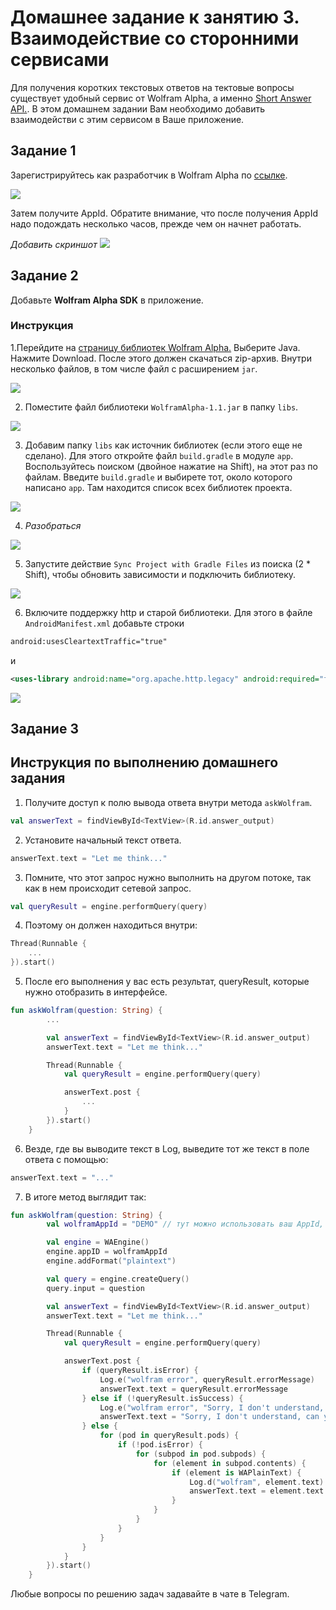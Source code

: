 # Домашнее задание к занятию 3. Взаимодействие со сторонними сервисами 
Для получения коротких текстовых ответов на тектовые вопросы существует удобный сервис от Wolfram Alpha, а именно [Short Answer API.](https://products.wolframalpha.com/simple-api/documentation/). В этом домашнем задании Вам необходимо добавить взаимодействи с этим сервисом в Ваше приложение.
 

## Задание 1
Зарегистрируйтесь как разработчик в Wolfram Alpha по [ссылке](https://account.wolfram.com/login/create).

![](ДЗ3/1_1.png)

Затем получите AppId. Обратите внимание, что после получения AppId надо подождать несколько часов, прежде чем он начнет работать.

*Добавить скриншот*
![](ДЗ3/1_2.png)

## Задание 2
Добавьте **Wolfram Alpha SDK** в приложение.

### Инструкция
1.Перейдите на [страницу библиотек Wolfram Alpha.](https://products.wolframalpha.com/api/libraries.html) Выберите Java. Нажмите Download. После этого должен скачаться zip-архив. Внутри несколько файлов, в том числе файл с расширением `jar`.

![](ДЗ3/2_1.png)

2. Поместите файл библиотеки `WolframAlpha-1.1.jar` в папку `libs`.

![](ДЗ3/2_2.png)

3. Добавим папку `libs` как источник библиотек (если этого еще не сделано). Для этого откройте файл `build.gradle` в модуле `app`. Воспользуйтесь поиском (двойное нажатие на Shift), на этот раз по файлам. Введите `build.gradle` и выбирете тот, около которого написано `app`. Там находится список всех библиотек проекта.

![](ДЗ3/2_3.png)

4. *Разобраться*

![](ДЗ3/2_4.png)

5. Запустите действие `Sync Project with Gradle Files` из поиска (2 * Shift), чтобы обновить зависимости и подключить библиотеку.

![](ДЗ3/2_5.png)

6. Включите поддержку http и старой библиотеки. Для этого в файле `AndroidManifest.xml` добавьте строки 

```xml
android:usesCleartextTraffic="true"
```

и 

```xml
<uses-library android:name="org.apache.http.legacy" android:required="false"/>
```

![](ДЗ3/2_6.png)


## Задание 3


## Инструкция по выполнению домашнего задания

1. Получите доступ к полю вывода ответа внутри метода `askWolfram`.

```kotlin
val answerText = findViewById<TextView>(R.id.answer_output)
```

2. Установите начальный текст ответа.

```kotlin
answerText.text = "Let me think..."
```

3. Помните, что этот запрос нужно выполнить на другом потоке, так как в нем происходит сетевой запрос.

```kotlin
val queryResult = engine.performQuery(query)
```

4. Поэтому он должен находиться внутри:

```kotlin
Thread(Runnable {
    ...
}).start()
```

5. После его выполнения у вас есть результат, queryResult, которые нужно отобразить в интерфейсе.

```kotlin
fun askWolfram(question: String) {
        ...

        val answerText = findViewById<TextView>(R.id.answer_output)
        answerText.text = "Let me think..."

        Thread(Runnable {
            val queryResult = engine.performQuery(query)

            answerText.post {
                ...
            }
        }).start()
    }
```

6. Везде, где вы выводите текст в Log, выведите тот же текст в поле ответа с помощью:

```kotlin
answerText.text = "..."
```

7. В итоге метод выглядит так:

```kotlin
fun askWolfram(question: String) {
        val wolframAppId = "DEMO" // тут можно использовать ваш AppId, тогда можно будет задавать любые вопросы

        val engine = WAEngine()
        engine.appID = wolframAppId
        engine.addFormat("plaintext")

        val query = engine.createQuery()
        query.input = question

        val answerText = findViewById<TextView>(R.id.answer_output)
        answerText.text = "Let me think..."

        Thread(Runnable {
            val queryResult = engine.performQuery(query)

            answerText.post {
                if (queryResult.isError) {
                    Log.e("wolfram error", queryResult.errorMessage)
                    answerText.text = queryResult.errorMessage
                } else if (!queryResult.isSuccess) {
                    Log.e("wolfram error", "Sorry, I don't understand, can you rephrase?")
                    answerText.text = "Sorry, I don't understand, can you rephrase?"
                } else {
                    for (pod in queryResult.pods) {
                        if (!pod.isError) {
                            for (subpod in pod.subpods) {
                                for (element in subpod.contents) {
                                    if (element is WAPlainText) {
                                        Log.d("wolfram", element.text)
                                        answerText.text = element.text
                                    }
                                }
                            }
                        }
                    }
                }
            }
        }).start()
    }
```

Любые вопросы по решению задач задавайте в чате в Telegram.
